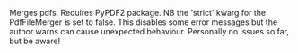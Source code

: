 Merges pdfs. Requires PyPDF2 package. 
NB the 'strict' kwarg for the PdfFileMerger is set to false. This disables some error messages but the author warns can cause unexpected behaviour. Personally no issues so far, but be aware!

